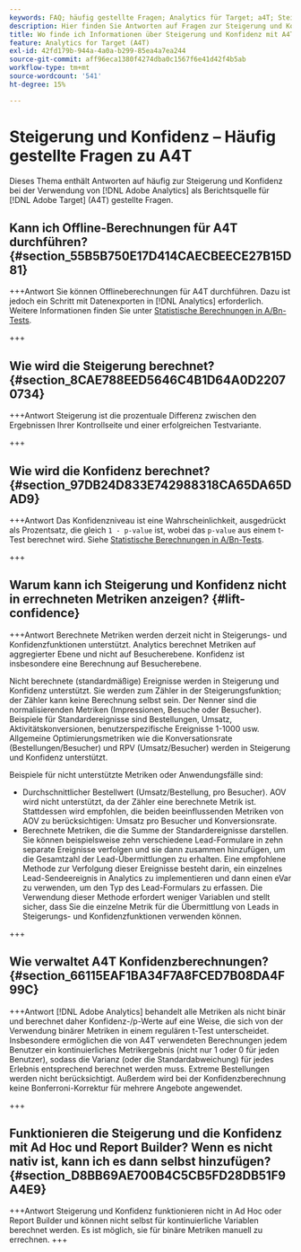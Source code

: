 ```yaml
---
keywords: FAQ; häufig gestellte Fragen; Analytics für Target; a4T; Steigerung; Ad-hoc; Report Builder; Konfidenz
description: Hier finden Sie Antworten auf Fragen zur Steigerung und Konfidenz bei der Verwendung von Analytics für [!DNL Target]  (A4T). Mit A4T können Sie Analytics-Berichte für [!DNL Target] Aktivitäten verwenden.
title: Wo finde ich Informationen über Steigerung und Konfidenz mit A4T?
feature: Analytics for Target (A4T)
exl-id: 42fd179b-944a-4a0a-b299-85ea4a7ea244
source-git-commit: aff96eca1380f4274dba0c1567f6e41d42f4b5ab
workflow-type: tm+mt
source-wordcount: '541'
ht-degree: 15%

---
```


# Steigerung und Konfidenz – Häufig gestellte Fragen zu A4T

Dieses Thema enthält Antworten auf häufig zur Steigerung und Konfidenz bei der Verwendung von [!DNL Adobe Analytics] als Berichtsquelle für [!DNL Adobe Target] (A4T) gestellte Fragen.

## Kann ich Offline-Berechnungen für A4T durchführen? {#section_55B5B750E17D414CAECBEECE27B15D81}

+++Antwort
Sie können Offlineberechnungen für A4T durchführen. Dazu ist jedoch ein Schritt mit Datenexporten in [!DNL Analytics] erforderlich. Weitere Informationen finden Sie unter [Statistische Berechnungen in A/Bn-Tests](/help/main/c-reports/statistical-methodology/statistical-calculations.md).

+++

## Wie wird die Steigerung berechnet? {#section_8CAE788EED5646C4B1D64A0D22070734}

+++Antwort
Steigerung ist die prozentuale Differenz zwischen den Ergebnissen Ihrer Kontrollseite und einer erfolgreichen Testvariante.

+++

## Wie wird die Konfidenz berechnet?  {#section_97DB24D833E742988318CA65DA65DAD9}

+++Antwort
Das Konfidenzniveau ist eine Wahrscheinlichkeit, ausgedrückt als Prozentsatz, die gleich `1 - p-value` ist, wobei das `p-value` aus einem t-Test berechnet wird. Siehe [Statistische Berechnungen in A/Bn-Tests](/help/main/c-reports/statistical-methodology/statistical-calculations.md).

+++

## Warum kann ich Steigerung und Konfidenz nicht in errechneten Metriken anzeigen?  {#lift-confidence}

+++Antwort
Berechnete Metriken werden derzeit nicht in Steigerungs- und Konfidenzfunktionen unterstützt. Analytics berechnet Metriken auf aggregierter Ebene und nicht auf Besucherebene. Konfidenz ist insbesondere eine Berechnung auf Besucherebene.

Nicht berechnete (standardmäßige) Ereignisse werden in Steigerung und Konfidenz unterstützt. Sie werden zum Zähler in der Steigerungsfunktion; der Zähler kann keine Berechnung selbst sein. Der Nenner sind die normalisierenden Metriken (Impressionen, Besuche oder Besucher). Beispiele für Standardereignisse sind Bestellungen, Umsatz, Aktivitätskonversionen, benutzerspezifische Ereignisse 1-1000 usw. Allgemeine Optimierungsmetriken wie die Konversationsrate (Bestellungen/Besucher) und RPV (Umsatz/Besucher) werden in Steigerung und Konfidenz unterstützt.

Beispiele für nicht unterstützte Metriken oder Anwendungsfälle sind:

* Durchschnittlicher Bestellwert (Umsatz/Bestellung, pro Besucher). AOV wird nicht unterstützt, da der Zähler eine berechnete Metrik ist. Stattdessen wird empfohlen, die beiden beeinflussenden Metriken von AOV zu berücksichtigen: Umsatz pro Besucher und Konversionsrate.
* Berechnete Metriken, die die Summe der Standardereignisse darstellen. Sie können beispielsweise zehn verschiedene Lead-Formulare in zehn separate Ereignisse verfolgen und sie dann zusammen hinzufügen, um die Gesamtzahl der Lead-Übermittlungen zu erhalten. Eine empfohlene Methode zur Verfolgung dieser Ereignisse besteht darin, ein einzelnes Lead-Sendeereignis in Analytics zu implementieren und dann einen eVar zu verwenden, um den Typ des Lead-Formulars zu erfassen. Die Verwendung dieser Methode erfordert weniger Variablen und stellt sicher, dass Sie die einzelne Metrik für die Übermittlung von Leads in Steigerungs- und Konfidenzfunktionen verwenden können.

+++

## Wie verwaltet A4T Konfidenzberechnungen?  {#section_66115EAF1BA34F7A8FCED7B08DA4F99C}

+++Antwort
[!DNL Adobe Analytics] behandelt alle Metriken als nicht binär und berechnet daher Konfidenz-/p-Werte auf eine Weise, die sich von der Verwendung binärer Metriken in einem regulären t-Test unterscheidet. Insbesondere ermöglichen die von A4T verwendeten Berechnungen jedem Benutzer ein kontinuierliches Metrikergebnis (nicht nur 1 oder 0 für jeden Benutzer), sodass die Varianz (oder die Standardabweichung) für jedes Erlebnis entsprechend berechnet werden muss. Extreme Bestellungen werden nicht berücksichtigt. Außerdem wird bei der Konfidenzberechnung keine Bonferroni-Korrektur für mehrere Angebote angewendet.

+++

## Funktionieren die Steigerung und die Konfidenz mit Ad Hoc und Report Builder? Wenn es nicht nativ ist, kann ich es dann selbst hinzufügen? {#section_D8BB69AE700B4C5CB5FD28DB51F9A4E9}

+++Antwort
Steigerung und Konfidenz funktionieren nicht in Ad Hoc oder Report Builder und können nicht selbst für kontinuierliche Variablen berechnet werden. Es ist möglich, sie für binäre Metriken manuell zu errechnen.
+++
